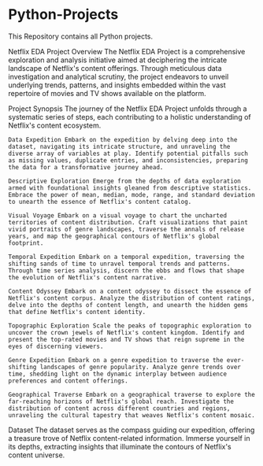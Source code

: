 # Python-Projects
This Repository contains all Python projects.

Netflix EDA Project Overview The Netflix EDA Project is a comprehensive exploration and analysis initiative aimed at deciphering the intricate landscape of Netflix's content offerings. Through meticulous data investigation and analytical scrutiny, the project endeavors to unveil underlying trends, patterns, and insights embedded within the vast repertoire of movies and TV shows available on the platform.

Project Synopsis The journey of the Netflix EDA Project unfolds through a systematic series of steps, each contributing to a holistic understanding of Netflix's content ecosystem.

    Data Expedition Embark on the expedition by delving deep into the dataset, navigating its intricate structure, and unraveling the diverse array of variables at play. Identify potential pitfalls such as missing values, duplicate entries, and inconsistencies, preparing the data for a transformative journey ahead.

    Descriptive Exploration Emerge from the depths of data exploration armed with foundational insights gleaned from descriptive statistics. Embrace the power of mean, median, mode, range, and standard deviation to unearth the essence of Netflix's content catalog.

    Visual Voyage Embark on a visual voyage to chart the uncharted territories of content distribution. Craft visualizations that paint vivid portraits of genre landscapes, traverse the annals of release years, and map the geographical contours of Netflix's global footprint.

    Temporal Expedition Embark on a temporal expedition, traversing the shifting sands of time to unravel temporal trends and patterns. Through time series analysis, discern the ebbs and flows that shape the evolution of Netflix's content narrative.

    Content Odyssey Embark on a content odyssey to dissect the essence of Netflix's content corpus. Analyze the distribution of content ratings, delve into the depths of content length, and unearth the hidden gems that define Netflix's content identity.

    Topographic Exploration Scale the peaks of topographic exploration to uncover the crown jewels of Netflix's content kingdom. Identify and present the top-rated movies and TV shows that reign supreme in the eyes of discerning viewers.

    Genre Expedition Embark on a genre expedition to traverse the ever-shifting landscapes of genre popularity. Analyze genre trends over time, shedding light on the dynamic interplay between audience preferences and content offerings.

    Geographical Traverse Embark on a geographical traverse to explore the far-reaching horizons of Netflix's global reach. Investigate the distribution of content across different countries and regions, unraveling the cultural tapestry that weaves Netflix's content mosaic.

Dataset The dataset serves as the compass guiding our expedition, offering a treasure trove of Netflix content-related information. Immerse yourself in its depths, extracting insights that illuminate the contours of Netflix's content universe.
